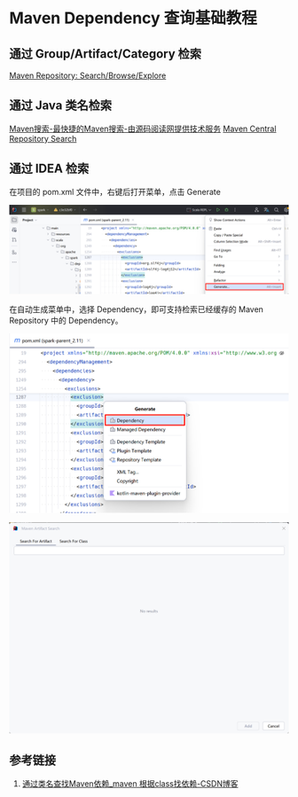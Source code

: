 # Maven Dependency 查询基础教程

## 通过 Group/Artifact/Category 检索

[Maven Repository: Search/Browse/Explore](https://mvnrepository.com/)

## 通过 Java 类名检索

[Maven搜索-最快捷的Maven搜索-由源码阅读网提供技术服务](https://mvn.coderead.cn/)
[Maven Central Repository Search](https://search.maven.org)

## 通过 IDEA 检索

在项目的 pom.xml 文件中，右键后打开菜单，点击 Generate

![](resources/images/Pasted%20image%2020240913145439.png)

在自动生成菜单中，选择 Dependency，即可支持检索已经缓存的 Maven Repository 中的 Dependency。

![](resources/images/Pasted%20image%2020240913145641.png)

![](resources/images/Pasted%20image%2020240913145908.png)

## 参考链接

1. [通过类名查找Maven依赖\_maven 根据class找依赖-CSDN博客](https://blog.csdn.net/TomAndersen/article/details/106241065)
